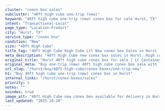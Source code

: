 ```yaml
---
cluster: "conex box sales"
subcluster: "40ft high cube one-trip (new)"
keyword: "40ft high cube one-trip (new) conex box for sale Hurst, TX"
intent: "Transactional-Local"
page_type: "Location-Product"
city: "Hurst, TX"
service_type: "conex box"
condition: "New"
size: "40ft High Cube"
title_tag: "40ft High Cube High Cube Ltl New conex box Sales in Hurst | LC Container"
meta_description: "40ft High Cube new conex box sales in Hurst. High cube containers with extra height. Fast delivery, competitive pricing. Serving conex boxes area. Quote ID: 1A2. Call (214) 524-4168 for your free quote today."
original_title: "Hurst 40ft high cube conex box for sale | LC Container"
original_meta: "Buy one-trip (new) 40ft high cube conex box sale with local delivery in Hurst, TX. LC Container — local Since 2003. Request a fast quote today."
url_slug: "/hurst/buy/40ft-high-cube/conex-boxes/one-trip-new"
h1: "Buy 40ft high cube one-trip (new) conex box in Hurst"
internal_links: "/hurst/conex-boxes/sales"
priority: 3
notes: ""
noindex: true
image_alt: "40ft High Cube new conex box available for delivery in Hurst"
last_updated: "2025-10-20"
---
```


<!-- TODO: Add unique city/inventory copy, images, and internal links here. -->
